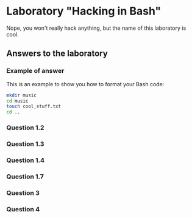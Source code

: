 # Laboratory "Hacking in Bash"

Nope, you won't really hack anything, but the name of this laboratory is cool.

## Answers to the laboratory

### Example of answer

This is an example to show you how to format your Bash code:

```sh
mkdir music
cd music
touch cool_stuff.txt
cd ..
```

### Question 1.2

### Question 1.3

### Question 1.4

### Question 1.7

### Question 3

### Question 4
